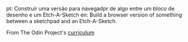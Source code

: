 pt: Construir uma versão para navegadpr de algo entre um bloco de desenho e um Etch-A-Sketch
en: Build a browser version of something between a sketchpad and an Etch-A-Sketch.

From The Odin Project's [curriculum](https://www.theodinproject.com/courses/web-development-101/lessons/javascript-and-jquery)